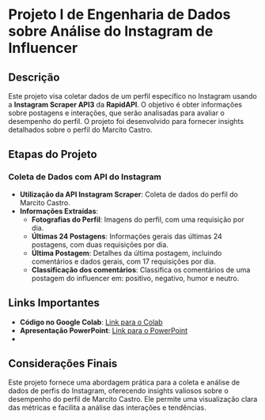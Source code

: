# Projeto I de Engenharia de Dados sobre Análise do Instagram de Influencer

## Descrição

Este projeto visa coletar dados de um perfil específico no Instagram usando a **Instagram Scraper API3** da **RapidAPI**. O objetivo é obter informações sobre postagens e interações, que serão analisadas para avaliar o desempenho do perfil. O projeto foi desenvolvido para fornecer insights detalhados sobre o perfil do Marcito Castro.

## Etapas do Projeto

### Coleta de Dados com API do Instagram

- **Utilização da API Instagram Scraper**: Coleta de dados do perfil do Marcito Castro.
- **Informações Extraídas**:
  - **Fotografias do Perfil**: Imagens do perfil, com uma requisição por dia.
  - **Últimas 24 Postagens**: Informações gerais das últimas 24 postagens, com duas requisições por dia.
  - **Última Postagem**: Detalhes da última postagem, incluindo comentários e dados gerais, com 17 requisições por dia.
  - **Classificação dos comentários**: Classifica os comentários de uma postagem do influencer em: positivo, negativo, humor e neutro.

## Links Importantes

- **Código no Google Colab**: [Link para o Colab](#)
- **Apresentação PowerPoint**: [Link para o PowerPoint](https://drive.google.com/file/d/15qPT9m4zMbHmDACslXeI4pKbHSfBhk3z/view?usp=sharing)
- 
## Considerações Finais

Este projeto fornece uma abordagem prática para a coleta e análise de dados de perfis do Instagram, oferecendo insights valiosos sobre o desempenho do perfil de Marcito Castro. Ele permite uma visualização clara das métricas e facilita a análise das interações e tendências.
